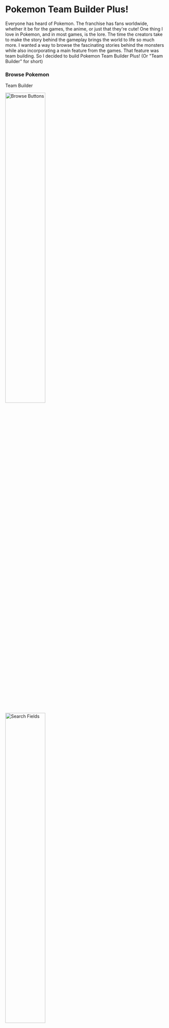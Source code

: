 # Pokemon Team Builder Plus! 
<!-- Pokemon Team Builder uses PokeAPI (https://pokeapi.co/)
to render pokemon sprites, allows user to click sprites and have the Pokemon info load in the center. It will show the pokemon name, official artwork, types, and pokemon descriptions. There is a button the generate new description text. A second button allows the user to add pokemon to their team and that pokemon appears on the right side under the "My Team" label. The user can also search by name or pokedex number. Buttons at the top of the page allow them to browse. The first and last page are conveyed by having the back and forward button disabled respectively. There is a six pokemon limit and if the user tries to add more, a error message appears notifying them of the limit. There is a button to set them free if the user would like to add a different Pokemon instead. Errors also appear if the user tries to search for a name or number that doesn't exist. -->
Everyone has heard of Pokemon. The franchise has fans worldwide, whether it be for the games, the anime, or just that they're cute! One thing I love in Pokemon, and in most games, is the lore. The time the creators take to make the story behind the gameplay brings the world to life so much more. I wanted a way to browse the fascinating stories behind the monsters while also incorporating a main feature from the games. That feature was team building. So I decided to build Pokemon Team Builder Plus! (Or "Team Builder" for short)

### Browse Pokemon

Team Builder 

<img src='https://i.imgur.com/ZgxLFwG.png' alt='Browse Buttons' style='height: 50%; width: 50%;' />
<img src='https://i.imgur.com/c0GbyI3.png' alt='Search Fields' style='height: 50%; width: 50%' />

Users can browse Pokemon using the buttons and the search field. They can either search by name, or by pokedex number. Once they select a Pokemon, that Pokemon will appear in the center as shown in the next section below.

### View Pokemon

This is how the Pokemon will appear once the user chooses one. It shows the name, an image of the pokemon, and the type/types.

<img src='https://i.imgur.com/QlVPvUf.png0' alt='Pokemon display example' style='height: 50%; width: 50%' />

They then have the option of generating more Pokedex entries and learning more about the pokemon and it's abilities by pressing the "Get More Info" button.

Two different entries are shown below.

<figure style="float: left;">
    <img src='https://i.imgur.com/lglGUeN.png' alt='Pokedex entry' style='height: 50%; width: 50%' />
    <img src='https://i.imgur.com/WCaB7fK.png' alt='Different Pokedex entry' style='height: 50%; width: 50%' />
</figure>

### Team Building 

The user will also have the option of adding the Pokemon to their team. Below the "Get More Info" button is an "Add to Team" button. This will bring the user to the top of the page, add the Pokemon's sprite to the area labeled "My Team", and temporarily highlight the added Pokemon.

<img src="https://i.imgur.com/WeOhieI.png" alt="Team Member Exxample" />

In the games, you can have a maximum of six team members and the same is true here. The user will see the error message shown below if they try to add more than six pokemon. 

<img src="https://i.imgur.com/9Rcsfhr.png" alt="Error Message">

They can add more once they click the "Set Free" button below one of their current team members. This will cause the Pokemon on their team to disappear and the user can add another in it's place.

The site is published at https://bidiaz101.github.io/pokemon-team-builder/

### Upcoming Features!

- Pokemon sprites will always appear in Pokedex order number
- The search feature will automatically filter pokemon sprites based on the current search field value
- The browse buttons will render pokemon sprites after after the initial page load
- Users will have the option to see the next Pokedex entry or generate one at random
- Video demo on the home page to show new users how it works

Thanks for sticking around 'til the end!
